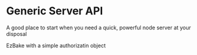 # Generic Server API

A good place to start when you need a quick, powerful node server at your disposal

EzBake with a simple authorizatin object
